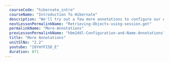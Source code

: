 ```yaml
---
  courseCode: "hibernate_intro"
  courseName: "Introduction To Hibernate"
  description: "We'll try out a few more annotations to configure our entity class."
  nextLessonPermalinkName: "Retrieving-Objects-using-session.get"
  permalinkName: "More-Annotations"
  prevLessonPermalinkName: "hbm2ddl-Configuration-and-Name-Annotations"
  title: "More Annotations"
  unitSlNo: "2.2"
  youtube: "I8YmYFI5D_E"
  duration: 871
---
```

